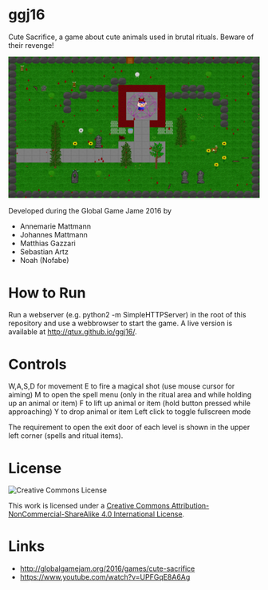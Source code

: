 # ggj16

Cute Sacrifice, a game about cute animals used in brutal rituals.
Beware of their revenge!

![Ingame Screenshot](screenshots/screenshot_11.png?raw=true "Ingame Screenshot")

Developed during the Global Game Jame 2016 by
* Annemarie Mattmann
* Johannes Mattmann
* Matthias Gazzari
* Sebastian Artz
* Noah (Nofabe)

# How to Run
Run a webserver (e.g. python2 -m SimpleHTTPServer) in the root of this repository and use a webbrowser to start the game.
A live version is available at http://qtux.github.io/ggj16/.

# Controls
W,A,S,D for movement
E to fire a magical shot (use mouse cursor for aiming)
M to open the spell menu (only in the ritual area and while holding up an animal or item)
F to lift up animal or item (hold button pressed while approaching)
Y to drop animal or item
Left click to toggle fullscreen mode

The requirement to open the exit door of each level is shown in the upper left corner (spells and ritual items).

# License
![Creative Commons License](https://i.creativecommons.org/l/by-nc-sa/4.0/88x31.png)

This work is licensed under a [Creative Commons Attribution-NonCommercial-ShareAlike 4.0 International License](http://creativecommons.org/licenses/by-nc-sa/4.0/).

# Links
* http://globalgamejam.org/2016/games/cute-sacrifice
* https://www.youtube.com/watch?v=UPFGqE8A6Ag
